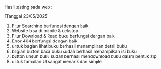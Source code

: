 Hasil testing pada web :

[Tanggal 23/05/2025]

1. Fitur Searching berfungsi dengan baik
2. Website bisa di mobile & dekstop
3. Fitur Download & Read buku berfungsi dengan baik
4. Error 404 berfungsi dengan baik
5. untuk bagian lihat buku berhasil menampilkan detail buku
6. bagian button baca buku sudah berhasil menampilkan isi buku
7. button unduh buku sudah berhasil mendownload buku dalam bentuk zip
8. untuk tampilan UI sangat menarik dan simple
